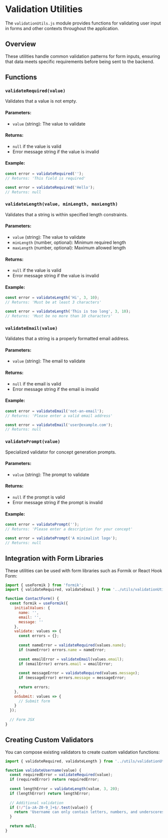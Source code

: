# Validation Utilities

The `validationUtils.js` module provides functions for validating user input in forms and other contexts throughout the application.

## Overview

These utilities handle common validation patterns for form inputs, ensuring that data meets specific requirements before being sent to the backend.

## Functions

### `validateRequired(value)`

Validates that a value is not empty.

#### Parameters:
- `value` (string): The value to validate

#### Returns:
- `null` if the value is valid
- Error message string if the value is invalid

#### Example:
```js
const error = validateRequired('');
// Returns: 'This field is required'

const error = validateRequired('Hello');
// Returns: null
```

### `validateLength(value, minLength, maxLength)`

Validates that a string is within specified length constraints.

#### Parameters:
- `value` (string): The value to validate
- `minLength` (number, optional): Minimum required length
- `maxLength` (number, optional): Maximum allowed length

#### Returns:
- `null` if the value is valid
- Error message string if the value is invalid

#### Example:
```js
const error = validateLength('Hi', 3, 10);
// Returns: 'Must be at least 3 characters'

const error = validateLength('This is too long', 3, 10);
// Returns: 'Must be no more than 10 characters'
```

### `validateEmail(value)`

Validates that a string is a properly formatted email address.

#### Parameters:
- `value` (string): The email to validate

#### Returns:
- `null` if the email is valid
- Error message string if the email is invalid

#### Example:
```js
const error = validateEmail('not-an-email');
// Returns: 'Please enter a valid email address'

const error = validateEmail('user@example.com');
// Returns: null
```

### `validatePrompt(value)`

Specialized validator for concept generation prompts.

#### Parameters:
- `value` (string): The prompt to validate

#### Returns:
- `null` if the prompt is valid
- Error message string if the prompt is invalid

#### Example:
```js
const error = validatePrompt('');
// Returns: 'Please enter a description for your concept'

const error = validatePrompt('A minimalist logo');
// Returns: null
```

## Integration with Form Libraries

These utilities can be used with form libraries such as Formik or React Hook Form:

```jsx
import { useFormik } from 'formik';
import { validateRequired, validateEmail } from '../utils/validationUtils';

function ContactForm() {
  const formik = useFormik({
    initialValues: {
      name: '',
      email: '',
      message: ''
    },
    validate: values => {
      const errors = {};
      
      const nameError = validateRequired(values.name);
      if (nameError) errors.name = nameError;
      
      const emailError = validateEmail(values.email);
      if (emailError) errors.email = emailError;
      
      const messageError = validateRequired(values.message);
      if (messageError) errors.message = messageError;
      
      return errors;
    },
    onSubmit: values => {
      // Submit form
    }
  });
  
  // Form JSX
}
```

## Creating Custom Validators

You can compose existing validators to create custom validation functions:

```js
import { validateRequired, validateLength } from '../utils/validationUtils';

function validateUsername(value) {
  const requiredError = validateRequired(value);
  if (requiredError) return requiredError;
  
  const lengthError = validateLength(value, 3, 20);
  if (lengthError) return lengthError;
  
  // Additional validation
  if (!/^[a-zA-Z0-9_]+$/.test(value)) {
    return 'Username can only contain letters, numbers, and underscores';
  }
  
  return null;
}
``` 